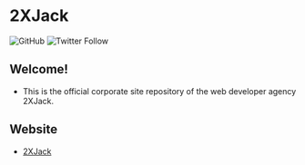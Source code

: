 # 2XJack
![GitHub](https://img.shields.io/github/license/YuichiNoami/2xjack)
![Twitter Follow](https://img.shields.io/twitter/follow/2xjack_tw?style=social)

## Welcome!

* This is the official corporate site repository of the web developer agency 2XJack.

## Website
* [2XJack](https://2xjack.com)
